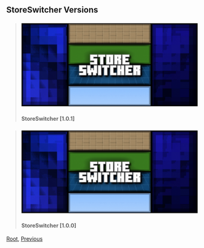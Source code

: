 
## StoreSwitcher Versions
> ### [![StoreSwitcher](./101/upload/store-switcher_1.png)](./101)
> #### StoreSwitcher [1.0.1]

> ### [![StoreSwitcher](./100/upload/store-switcher_1.png)](./100)
> #### StoreSwitcher [1.0.0]

[Root](/), [Previous](./)
